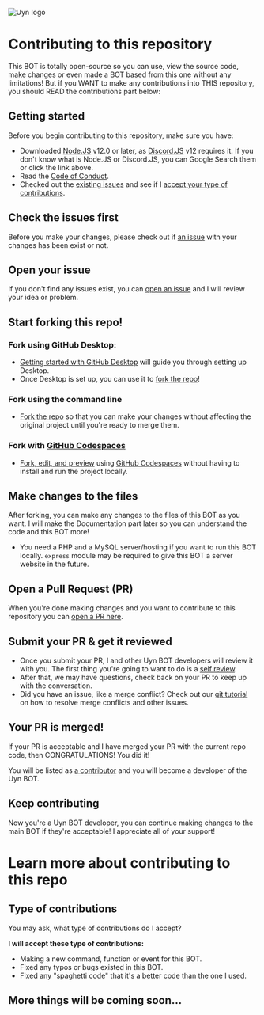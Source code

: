 ![Uyn logo](https://i.imgur.com/1UHPT0e.png)

# Contributing to this repository

This BOT is totally open-source so you can use, view the source code, make changes or even made a BOT based from this one without any limitations! But if you WANT to make any contributions into THIS repository, you should READ the contributions part below:

## Getting started

Before you begin contributing to this repository, make sure you have:

* Downloaded [Node.JS](https://nodejs.org/en) v12.0 or later, as [Discord.JS](https://discord.js.org) v12 requires it. If you don't know what is Node.JS or Discord.JS, you can Google Search them or click the link above.
* Read the [Code of Conduct](CODE_OF_CONDUCT.md).
* Checked out the [existing issues](https://github.com/LilShieru/Uyn/issues) and see if I [accept your type of contributions](#type_of_contributions).

## Check the issues first

Before you make your changes, please check out if [an issue](https://github.com/LilShieru/Uyn/issues) with your changes has been exist or not.

## Open your issue

If you don't find any issues exist, you can [open an issue](https://github.com/LilShieru/Uyn/issues/new) and I will review your idea or problem.

## Start forking this repo!

### Fork using GitHub Desktop:

* [Getting started with GitHub Desktop](https://docs.github.com/en/desktop/installing-and-configuring-github-desktop/getting-started-with-github-desktop) will guide you through setting up Desktop.
* Once Desktop is set up, you can use it to [fork the repo](https://docs.github.com/en/desktop/contributing-and-collaborating-using-github-desktop/cloning-and-forking-repositories-from-github-desktop)!

### Fork using the command line

- [Fork the repo](https://docs.github.com/en/github/getting-started-with-github/fork-a-repo#fork-an-example-repository) so that you can make your changes without affecting the original project until you're ready to merge them.

### Fork with [GitHub Codespaces](https://github.com/features/codespaces)

- [Fork, edit, and preview](https://docs.github.com/en/free-pro-team@latest/github/developing-online-with-codespaces/creating-a-codespace) using [GitHub Codespaces](https://github.com/features/codespaces) without having to install and run the project locally.

## Make changes to the files

After forking, you can make any changes to the files of this BOT as you want. I will make the Documentation part later so you can understand the code and this BOT more!

* You need a PHP and a MySQL server/hosting if you want to run this BOT locally. `express` module may be required to give this BOT a server website in the future.

## Open a Pull Request (PR)

When you're done making changes and you want to contribute to this repository you can [open a PR here](https://github.com/LilShieru/Uyn/compare).

## Submit your PR & get it reviewed

- Once you submit your PR, I and other Uyn BOT developers will review it with you. The first thing you're going to want to do is a [self review](#self-review).
- After that, we may have questions, check back on your PR to keep up with the conversation.
- Did you have an issue, like a merge conflict? Check out our [git tutorial](https://lab.github.com/githubtraining/managing-merge-conflicts) on how to resolve merge conflicts and other issues.

## Your PR is merged!

If your PR is acceptable and I have merged your PR with the current repo code, then CONGRATULATIONS! You did it!

You will be listed as [a contributor](https://github.com/LilShieru/Uyn/graphs/contributors) and you will become a developer of the Uyn BOT.

## Keep contributing

Now you're a Uyn BOT developer, you can continue making changes to the main BOT if they're acceptable! I appreciate all of your support!

# Learn more about contributing to this repo

## Type of contributions

You may ask, what type of contributions do I accept?

**I will accept these type of contributions:**

* Making a new command, function or event for this BOT.
* Fixed any typos or bugs existed in this BOT.
* Fixed any "spaghetti code" that it's a better code than the one I used.

## More things will be coming soon...